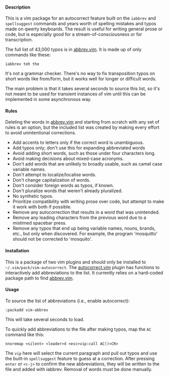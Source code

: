 #### Description

This is a vim package for an autocorrect feature built on the `iabbrev` and
`spellsuggest` commands and years worth of spelling mistakes and typos made on
qwerty keyboards.  The result is useful for writing general prose or code, but
is especially good for a stream-of-consciousness or for transcription.

The full list of 43,000 typos is in
[abbrev.vim](opt/vim-abbrev/plugin/abbrev.vim).  It is made up of only
commands like these:

```
iabbrev teh the
````

It's not a grammar checker.  There's no way to fix transposition typos on
short words like from/form, but it works well for longer or difficult words.

The main problem is that it takes several seconds to source this list, so it's
not meant to be used for transient instances of vim until this can be
implemented in some asynchronous way.

#### Rules

Deleting the words in [abbrev.vim](opt/vim-abbrev/plugin/abbrev.vim) and
starting from scratch with any set of rules is an option, but the included
list was created by making every effort to avoid unintentional corrections.

- Add accents to letters only if the correct word is unambiguous.
- Add typos only; don't use this for expanding abbreviated words
- Avoid adding short words, such as those under four characters long.
- Avoid making decisions about mixed-case acronyms.
- Don't add words that are unlikely to broadly usable, such as camel case
  variable names.
- Don't attempt to localize/localise words.
- Don't change capitalization of words.
- Don't consider foreign words as typos, if known.
- Don't pluralize words that weren't already pluralized.
- No synthetic typos.
- Prioritize compatibility with writing prose over code, but attempt to make
  it work with both if possible.
- Remove any autocorrection that results in a word that was unintended.
- Remove any leading characters from the previous word due to a mistimed
  spacebar press.
- Remove any typos that end up being variable names, nouns, brands, etc., but
  only when discovered.  For example, the program 'mosquitto' should not be
  corrected to 'mosquito'.

#### Installation

This is a package of two vim plugins and should only be installed to
`~/.vim/pack/vim-autocorrect`.  The
[autocorrect.vim](start/vim-abbrev-add/plugin/autocorrect.vim) plugin has
functions to interactively add abbreviations to the list. It currently relies
on a hard-coded package path to find
[abbrev.vim](opt/vim-abbrev/plugin/abbrev.vim).

#### Usage

To source the list of abbreviations (i.e., enable autocorrect):

```
:packadd vim-abbrev
```

This will take several seconds to load.

To quickly add abbreviations to the file after making typos, map the `AC`
command like this:

```
nnoremap <silent> <leader>d <esc>vip:call AC()<CR>
```

The `vip` here will select the current paragraph and pull out typos and use
the built-in `spellsuggest` feature to guess at a correction.  After pressing
`enter` or `<c-j>` to confirm the new abbreviations, they will be written to
the file and added with iabbrev.  Removal of words must be done manually.
